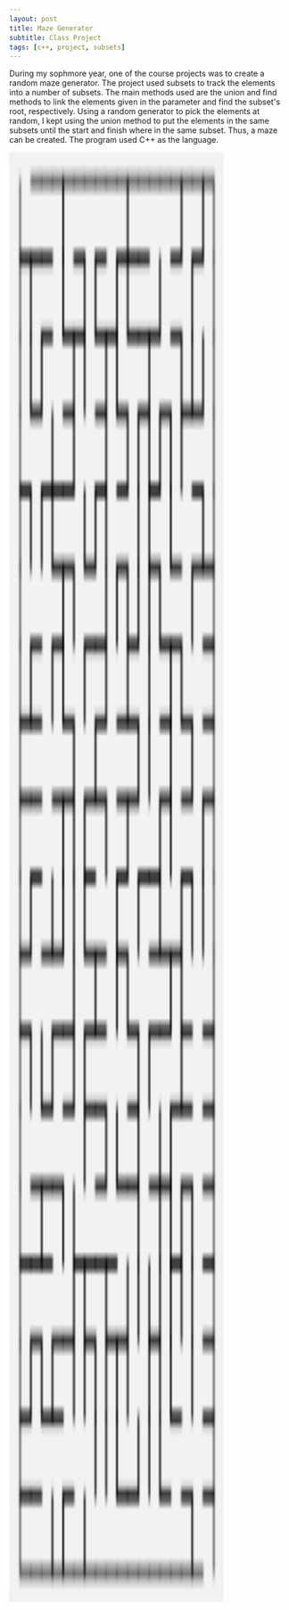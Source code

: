 ```yaml
---
layout: post
title: Maze Generator
subtitle: Class Project
tags: [c++, project, subsets]
---
```



During my sophmore year, one of the course projects was to create a random maze generator. The project used subsets to track the elements into a number of subsets. The main methods used are the union and find methods to link the elements given in the parameter and find the subset's root, respectively. Using a random generator to pick the elements at random, I kept using the union method to put the elements in the same subsets until the start and finish where in the same subset. Thus, a maze can be created. The program used C++ as the language. 

<img src="/assets/img/mazeImage.png" alt="Picture of a Maze" style="width: 40vw; height: 65vh; margin-left: auto; margin-right: auto"/>
